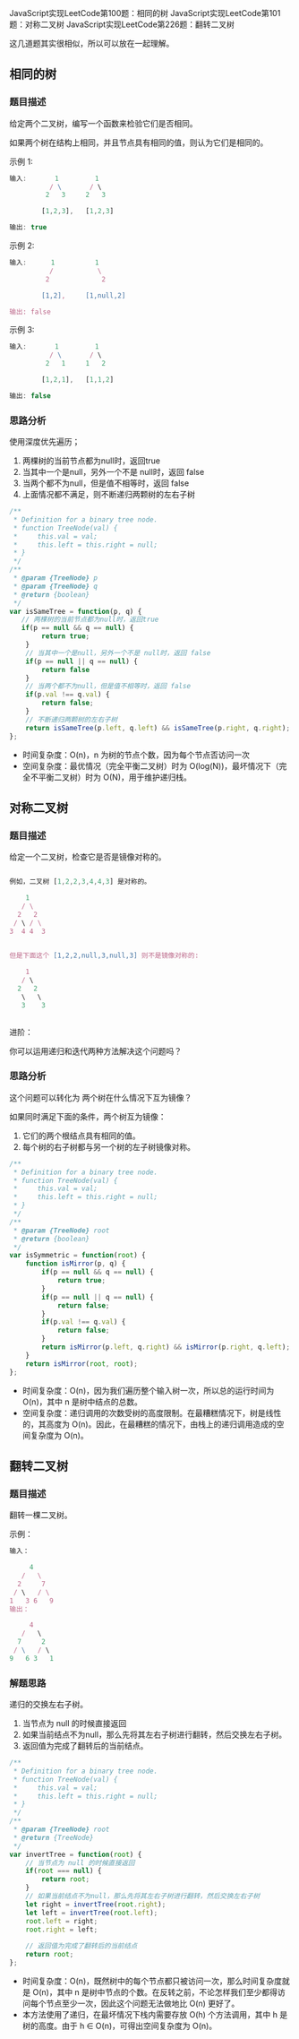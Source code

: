 JavaScript实现LeetCode第100题：相同的树
JavaScript实现LeetCode第101题：对称二叉树
JavaScript实现LeetCode第226题：翻转二叉树

这几道题其实很相似，所以可以放在一起理解。

## 相同的树
### 题目描述

给定两个二叉树，编写一个函数来检验它们是否相同。

如果两个树在结构上相同，并且节点具有相同的值，则认为它们是相同的。

示例 1:
```js
输入:       1         1
          / \       / \
         2   3     2   3

        [1,2,3],   [1,2,3]

输出: true

```
示例 2:
```js
输入:      1          1
          /           \
         2             2

        [1,2],     [1,null,2]

输出: false

```
示例 3:
```js
输入:       1         1
          / \       / \
         2   1     1   2

        [1,2,1],   [1,1,2]

输出: false

```
### 思路分析
使用深度优先遍历；

1. 两棵树的当前节点都为null时，返回true
2. 当其中一个是null，另外一个不是 null时，返回 false
3. 当两个都不为null，但是值不相等时，返回 false
4. 上面情况都不满足，则不断递归两颗树的左右子树

```js
/**
 * Definition for a binary tree node.
 * function TreeNode(val) {
 *     this.val = val;
 *     this.left = this.right = null;
 * }
 */
/**
 * @param {TreeNode} p
 * @param {TreeNode} q
 * @return {boolean}
 */
var isSameTree = function(p, q) {
   // 两棵树的当前节点都为null时，返回true
   if(p == null && q == null) {
        return true;
    }
    // 当其中一个是null，另外一个不是 null时，返回 false
    if(p == null || q == null) {
        return false
    }
    // 当两个都不为null，但是值不相等时，返回 false
    if(p.val !== q.val) {
        return false;
    }
    // 不断递归两颗树的左右子树
    return isSameTree(p.left, q.left) && isSameTree(p.right, q.right);
};

```

- 时间复杂度：O(n)，n 为树的节点个数，因为每个节点否访问一次
- 空间复杂度：最优情况（完全平衡二叉树）时为 O(log(N))，最坏情况下（完全不平衡二叉树）时为 O(N)，用于维护递归栈。

## 对称二叉树
### 题目描述

给定一个二叉树，检查它是否是镜像对称的。
```js

例如，二叉树 [1,2,2,3,4,4,3] 是对称的。

    1
   / \
  2   2
 / \ / \
3  4 4  3
 

但是下面这个 [1,2,2,null,3,null,3] 则不是镜像对称的:

    1
   / \
  2   2
   \   \
   3    3
 
```
进阶：

你可以运用递归和迭代两种方法解决这个问题吗？

### 思路分析

这个问题可以转化为 两个树在什么情况下互为镜像？

如果同时满足下面的条件，两个树互为镜像：
1. 它们的两个根结点具有相同的值。
2. 每个树的右子树都与另一个树的左子树镜像对称。

```js
/**
 * Definition for a binary tree node.
 * function TreeNode(val) {
 *     this.val = val;
 *     this.left = this.right = null;
 * }
 */
/**
 * @param {TreeNode} root
 * @return {boolean}
 */
var isSymmetric = function(root) {
    function isMirror(p, q) {
        if(p == null && q == null) {
            return true;
        }
        if(p == null || q == null) {
            return false;
        }
        if(p.val !== q.val) {
            return false;
        }
        return isMirror(p.left, q.right) && isMirror(p.right, q.left);
    }
    return isMirror(root, root);
};
```
- 时间复杂度：O(n)，因为我们遍历整个输入树一次，所以总的运行时间为 O(n)，其中 n 是树中结点的总数。
- 空间复杂度：递归调用的次数受树的高度限制。在最糟糕情况下，树是线性的，其高度为 O(n)。因此，在最糟糕的情况下，由栈上的递归调用造成的空间复杂度为 O(n)。


## 翻转二叉树
### 题目描述
翻转一棵二叉树。

示例：
```js
输入：

     4
   /   \
  2     7
 / \   / \
1   3 6   9
输出：

     4
   /   \
  7     2
 / \   / \
9   6 3   1
```
### 解题思路

递归的交换左右子树。
1. 当节点为 null 的时候直接返回
2. 如果当前结点不为null，那么先将其左右子树进行翻转，然后交换左右子树。
3. 返回值为完成了翻转后的当前结点。
```js
/**
 * Definition for a binary tree node.
 * function TreeNode(val) {
 *     this.val = val;
 *     this.left = this.right = null;
 * }
 */
/**
 * @param {TreeNode} root
 * @return {TreeNode}
 */
var invertTree = function(root) {
    // 当节点为 null 的时候直接返回
    if(root === null) {
        return root;
    }
    // 如果当前结点不为null，那么先将其左右子树进行翻转，然后交换左右子树
    let right = invertTree(root.right);
    let left = invertTree(root.left);
    root.left = right;
    root.right = left;
    
    // 返回值为完成了翻转后的当前结点
    return root;
};
```
- 时间复杂度：O(n)，既然树中的每个节点都只被访问一次，那么时间复杂度就是 O(n)，其中 n 是树中节点的个数。在反转之前，不论怎样我们至少都得访问每个节点至少一次，因此这个问题无法做地比 O(n) 更好了。
- 本方法使用了递归，在最坏情况下栈内需要存放 O(h) 个方法调用，其中 h 是树的高度。由于 h $\in$ O(n)，可得出空间复杂度为 O(n)。
